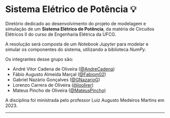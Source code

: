 # Sistema Elétrico de Potência 💡

Diretório dedicado ao desenvolvimento do projeto de modelagem e simulação de um **Sistema Elétrico de Potência**, da matéria de Circuitos Elétricos II do curso de Engenharia Elétrica da UFCG. 

A resolução será composta de um *Notebook Jupyter* para modelar e simular os componentes do sistema, utilizando a biblioteca *NumPy*.

Os integrantes desse grupo são:

- André Vitor Cadena de Oliveira ([@AndreCadena](https://github.com/AndreCadena))
- Fábio Augusto Almeida Marçal ([@Fabiom02](https://github.com/Fabiom02))
- Gabriel Nazário Gonçalves ([@GNazarioG](https://github.com/GNazarioG))
- Lorenzo Carrera de Oliveira ([@loolirer](https://github.com/AndreCadena))
- Mateus Pincho de Oliveira ([@MateusPincho](https://github.com/MateusPincho))

A disciplina foi ministrada pelo professor Luiz Augusto Medeiros Martins em 2023.

---
